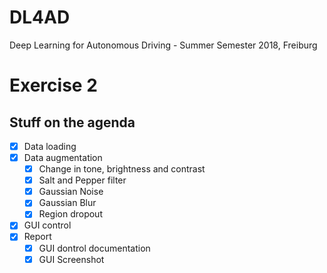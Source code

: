 # DL4AD
Deep Learning for Autonomous Driving - Summer Semester 2018, Freiburg

# Exercise 2
## Stuff on the agenda

- [X] Data loading
- [X] Data augmentation
    - [X] Change in tone, brightness and contrast
    - [X] Salt and Pepper filter
    - [X] Gaussian Noise
    - [X] Gaussian Blur
    - [X] Region dropout
- [X] GUI control
- [X] Report
    - [X] GUI dontrol documentation
    - [X] GUI Screenshot
